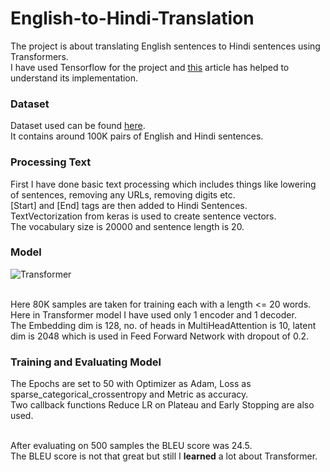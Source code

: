 # English-to-Hindi-Translation

The project is about translating English sentences to Hindi sentences using Transformers.<br>
I have used Tensorflow for the project and [this](https://keras.io/examples/nlp/neural_machine_translation_with_transformer/) article has helped to understand its implementation.<br>

### Dataset
Dataset used can be found [here](https://www.kaggle.com/devkhant24/english-to-hindi-text-corpus).<br>
It contains around 100K pairs of English and Hindi sentences.<br>

### Processing Text
First I have done basic text processing which includes things like lowering of sentences, removing any URLs, removing digits etc.<br>
[Start] and [End] tags are then added to Hindi Sentences.<br>
TextVectorization from keras is used to create sentence vectors.<br>
The vocabulary size is 20000 and sentence length is 20.<br>

### Model


![Transformer](https://user-images.githubusercontent.com/57898986/146673698-bdc1231c-d27d-45d4-b27c-962fb499c3f1.png)
<br><br>

Here 80K samples are taken for training each with a length <= 20 words.<br>
Here in Transformer model I have used only 1 encoder and 1 decoder.<br>
The Embedding dim is 128, no. of heads in MultiHeadAttention is 10, latent dim is 2048 which is used in Feed Forward Network with dropout of 0.2.<br>

### Training and Evaluating Model
The Epochs are set to 50 with Optimizer as Adam, Loss as sparse_categorical_crossentropy and Metric as accuracy.<br>
Two callback functions Reduce LR on Plateau and Early Stopping are also used.<br><br>

After evaluating on 500 samples the BLEU score was 24.5.<br>
The BLEU score is not that great but still I **learned** a lot about Transformer.
